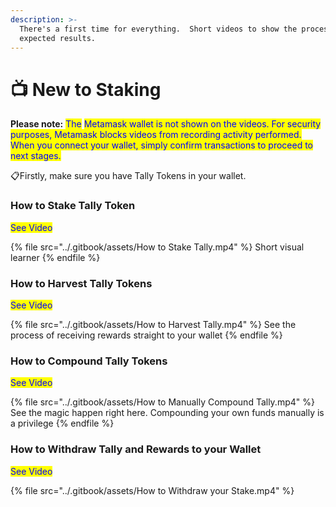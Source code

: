 ```yaml
---
description: >-
  There's a first time for everything.  Short videos to show the process and
  expected results.
---
```


# 📺 New to Staking

**Please note:**  <mark style="color:blue;">The</mark> <mark style="color:blue;">Metamask wallet is not shown on the videos.  For security purposes, Metamask blocks videos from recording activity performed.  When you connect your wallet, simply confirm transactions to proceed to next stages.</mark>

📋Firstly, make sure you have Tally Tokens in your wallet.

### How to Stake Tally Token

<mark style="color:blue;">See Video</mark>

{% file src="../.gitbook/assets/How to Stake Tally.mp4" %}
Short visual learner
{% endfile %}

### How to Harvest Tally Tokens

<mark style="color:blue;">See Video</mark>

{% file src="../.gitbook/assets/How to Harvest Tally.mp4" %}
See the process of receiving rewards straight to your wallet
{% endfile %}

### How to Compound Tally Tokens

<mark style="color:blue;">See Video</mark>

{% file src="../.gitbook/assets/How to Manually Compound Tally.mp4" %}
See the magic happen right here. Compounding your own funds manually is a privilege&#x20;
{% endfile %}

### How to Withdraw Tally and Rewards to your Wallet

<mark style="color:blue;">See Video</mark>

{% file src="../.gitbook/assets/How to Withdraw your Stake.mp4" %}
